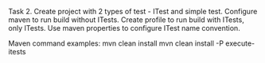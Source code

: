Task 2.
Create project with 2 types of test - ITest and simple test. 
Configure maven to run build without ITests. 
Create profile to run build with ITests, only ITests.
Use maven properties to configure ITest name convention.


Maven command examples:
mvn clean install 
mvn clean install -P execute-itests

